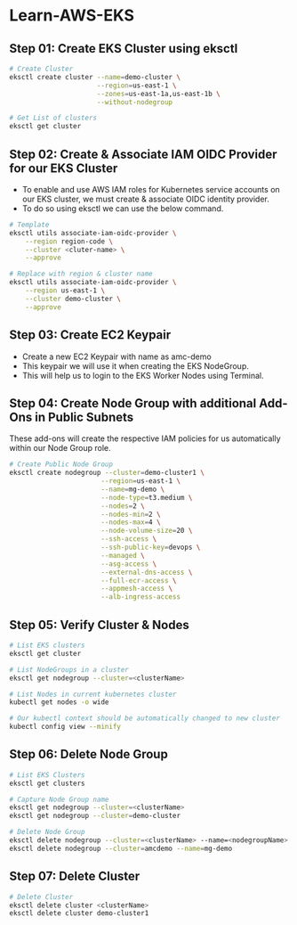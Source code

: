 # Learn-AWS-EKS

## Step 01: Create EKS Cluster using eksctl

```bash
# Create Cluster
eksctl create cluster --name=demo-cluster \
                      --region=us-east-1 \
                      --zones=us-east-1a,us-east-1b \
                      --without-nodegroup                  
```

```bash
# Get List of clusters
eksctl get cluster
```

## Step 02: Create & Associate IAM OIDC Provider for our EKS Cluster
* To enable and use AWS IAM roles for Kubernetes service accounts on our EKS cluster, we must create & associate OIDC identity provider.
* To do so using eksctl we can use the below command.

```bash
# Template
eksctl utils associate-iam-oidc-provider \
    --region region-code \
    --cluster <cluter-name> \
    --approve

# Replace with region & cluster name
eksctl utils associate-iam-oidc-provider \
    --region us-east-1 \
    --cluster demo-cluster \
    --approve
```

## Step 03: Create EC2 Keypair
* Create a new EC2 Keypair with name as amc-demo
* This keypair we will use it when creating the EKS NodeGroup.
* This will help us to login to the EKS Worker Nodes using Terminal.

## Step 04: Create Node Group with additional Add-Ons in Public Subnets
These add-ons will create the respective IAM policies for us automatically within our Node Group role.

```bash
# Create Public Node Group   
eksctl create nodegroup --cluster=demo-cluster1 \
                       --region=us-east-1 \
                       --name=mg-demo \
                       --node-type=t3.medium \
                       --nodes=2 \
                       --nodes-min=2 \
                       --nodes-max=4 \
                       --node-volume-size=20 \
                       --ssh-access \
                       --ssh-public-key=devops \
                       --managed \
                       --asg-access \
                       --external-dns-access \
                       --full-ecr-access \
                       --appmesh-access \
                       --alb-ingress-access
```

## Step 05: Verify Cluster & Nodes

```bash
# List EKS clusters
eksctl get cluster

# List NodeGroups in a cluster
eksctl get nodegroup --cluster=<clusterName>

# List Nodes in current kubernetes cluster
kubectl get nodes -o wide

# Our kubectl context should be automatically changed to new cluster
kubectl config view --minify
```

## Step 06: Delete Node Group

```bash
# List EKS Clusters
eksctl get clusters

# Capture Node Group name
eksctl get nodegroup --cluster=<clusterName>
eksctl get nodegroup --cluster=demo-cluster

# Delete Node Group
eksctl delete nodegroup --cluster=<clusterName> --name=<nodegroupName>
eksctl delete nodegroup --cluster=amcdemo --name=mg-demo
```

## Step 07: Delete Cluster
```bash
# Delete Cluster
eksctl delete cluster <clusterName>
eksctl delete cluster demo-cluster1
```
